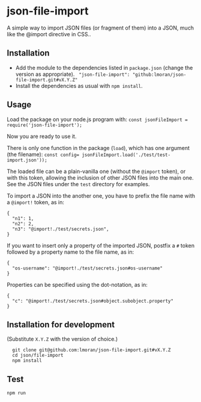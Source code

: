 # json-file-import

A simple way to import JSON files (or fragment of them) into a JSON, much like the @import directive in CSS..

## Installation

* Add the module to the dependencies listed in `package.json` (change the version as appropriate). 
` "json-file-import": "github:lmoran/json-file-import.git#vX.Y.Z"`
* Install the dependencies as usual with `npm install`.

## Usage

Load the package on your node.js  program with: `const jsonFileImport = require('json-file-import');`

Now you are ready to use it.

There is only one function in the package (`load`), which has one argument (the filename):
`const config= jsonFileImport.load('./test/test-import.json'));`

The loaded file can be a plain-vanilla one (without the `@import` token), or with this token, allowing the inclusion of other JSON files into the main one.
See the JSON files under the `test` directory for examples.

To import a JSON into the another one, you have to prefix the file name with a `@import!` token, as in:
```
{
  "n1": 1,
  "n2": 2,
  "n3": "@import!./test/secrets.json",
}
```

If you want to insert only a property of the imported JSON, postfix a `#` token followed by a property name to the file name, as in:
```
{
  "os-username": "@import!./test/secrets.json#os-username"
}

```

Properties can be specified using the dot-notation, as in:
```
{
  "c": "@import!./test/secrets.json#object.subobject.property"
}
```

## Installation for development

(Substitute `X.Y.Z` with the version of choice.)
```
  git clone git@github.com:lmoran/json-file-import.git#vX.Y.Z
  cd json/file-import
  npm install
```

## Test

```npm run```


